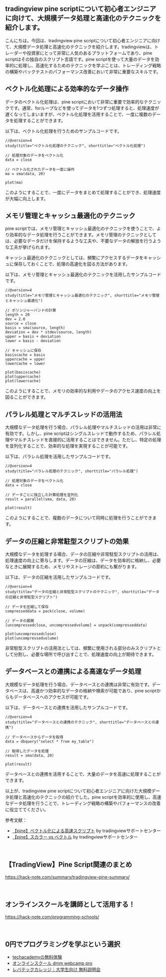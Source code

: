 <!--
title: 【tradingview】pineスクリプトの大規模データ処理と高速化のテクニック
tags: tradingview,pine
id: 
private: false
-->

## tradingview pine scriptについて初心者エンジニアに向けて、大規模データ処理と高速化のテクニックを紹介します。

こんにちは。今回は、tradingview pine scriptについて初心者エンジニアに向けて、大規模データ処理と高速化のテクニックを紹介します。tradingviewは、トレーダーや投資家にとって非常に人気のあるプラットフォームであり、pine scriptはその独自のスクリプト言語です。pine scriptを使って大量のデータを効率的に処理し、高速化するためのテクニックを学ぶことは、トレーディング戦略の構築やバックテストのパフォーマンス改善において非常に重要なスキルです。

## ベクトル化処理による効率的なデータ操作

データのベクトル化処理は、pine scriptにおいて非常に重要で効率的なテクニックです。通常、forループなどを使ってデータを1つずつ処理すると、処理速度が遅くなってしまいますが、ベクトル化処理を活用することで、一度に複数のデータを処理することができます。

以下は、ベクトル化処理を行うためのサンプルコードです。

```pinescript
//@version=4
study(title="ベクトル化処理のテクニック", shorttitle="ベクトル化処理")

// 処理対象のデータをベクトル化
data = close

// ベクトル化されたデータを一度に操作
ma = sma(data, 20)

plot(ma)
```

このようにすることで、一度にデータをまとめて処理することができ、処理速度が大幅に向上します。

## メモリ管理とキャッシュ最適化のテクニック

pine scriptでは、メモリ管理とキャッシュ最適化のテクニックを使うことで、より効率的なデータ処理を行うことができます。メモリ管理のテクニックとしては、必要なデータだけを保持するような工夫や、不要なデータの解放を行うような工夫が挙げられます。

キャッシュ最適化のテクニックとしては、頻繁にアクセスするデータをキャッシュに保存しておくことで、処理の高速化を図る方法があります。

以下は、メモリ管理とキャッシュ最適化のテクニックを活用したサンプルコードです。

```pinescript
//@version=4
study(title="メモリ管理とキャッシュ最適化のテクニック", shorttitle="メモリ管理とキャッシュ最適化")

// ボリンジャーバンドの計算
length = 20
dev = 2.0
source = close
basis = sma(source, length)
deviation = dev * stdev(source, length)
upper = basis + deviation
lower = basis - deviation

// キャッシュに保存
basiscache = basis
uppercache = upper
lowercache = lower

plot(basiscache)
plot(uppercache)
plot(lowercache)
```

このようにすることで、メモリの効率的な利用やデータのアクセス速度の向上を図ることができます。

## パラレル処理とマルチスレッドの活用法

大規模なデータ処理を行う場合、パラレル処理やマルチスレッドの活用は非常に有効です。しかし、pine scriptはシングルスレッドで動作するため、パラレル処理やマルチスレッドを直接的に活用することはできません。ただし、特定の処理を並列化することで、効率的な処理を実現することが可能です。

以下は、パラレル処理を活用したサンプルコードです。

```pinescript
//@version=4
study(title="パラレル処理のテクニック", shorttitle="パラレル処理")

// 処理対象のデータをベクトル化
data = close

// データごとに独立した計算処理を並列化
result = parallel(sma, data, 20)

plot(result)
```

このようにすることで、複数のデータについて同時に処理を行うことができます。

## データの圧縮と非常駐型スクリプトの効果

大規模なデータを処理する場合、データの圧縮や非常駐型スクリプトの活用は、処理速度の向上に寄与します。データの圧縮は、データを効率的に格納し、必要なときに展開するため、メモリやストレージの節約にも繋がります。

以下は、データの圧縮を活用したサンプルコードです。

```pinescript
//@version=4
study(title="データの圧縮と非常駐型スクリプトのテクニック", shorttitle="データの圧縮と非常駐型スクリプト")

// データを圧縮して保存
compresseddata = pack(close, volume)

// データの展開
[uncompressedclose, uncompressedvolume] = unpack(compresseddata)

plot(uncompressedclose)
plot(uncompressedvolume)
```

非常駐型スクリプトの活用法としては、頻繁に使用される部分のみスクリプトとして分割し、必要な場所で呼び出すことで、処理速度の向上が期待できます。

## データベースとの連携による高速なデータ処理

大規模なデータ処理を行う場合、データベースとの連携は非常に有効です。データベースは、高速かつ効率的なデータの格納や検索が可能であり、pine scriptからもデータベースへのアクセスが可能です。

以下は、データベースとの連携を活用したサンプルコードです。

```pinescript
//@version=4
study(title="データベースとの連携のテクニック", shorttitle="データベースとの連携")

// データベースからデータを取得
data = dbquery("select * from my_table")

// 取得したデータを処理
result = sma(data, 20)

plot(result)
```

データベースとの連携を活用することで、大量のデータを高速に処理することができます。

以上が、tradingview pine scriptについて初心者エンジニアに向けた大規模データ処理と高速化のテクニックの紹介でした。pine scriptを効率的に使用し、高速なデータ処理を行うことで、トレーディング戦略の構築やパフォーマンスの改善に役立ててください。

参考文献：
- [【pine】ベクトル化による高速スクリプト](https://www.tradingview.com/support/solutions/43000582358) by tradingviewサポートセンター
- [【pine】スカラー vs ベクトル](https://www.tradingview.com/support/solutions/43000579960) by tradingviewサポートセンター

　

## 【TradingView】Pine Script関連のまとめ
https://hack-note.com/summary/tradingview-pine-summary/

　

## オンラインスクールを講師として活用する！
https://hack-note.com/programming-schools/

　

## 0円でプログラミングを学ぶという選択
- [techacademyの無料体験](//af.moshimo.com/af/c/click?a_id=2612475&amp;p_id=1555&amp;pc_id=2816&amp;pl_id=22706&amp;url=https%3a%2f%2ftechacademy.jp%2fhtmlcss-trial%3futm_source%3dmoshimo%26utm_medium%3daffiliate%26utm_campaign%3dtextad)
- [オンラインスクール dmm webcamp pro](//af.moshimo.com/af/c/click?a_id=2612482&amp;p_id=1363&amp;pc_id=2297&amp;pl_id=39999&amp;guid=on)
- [レバテックカレッジ｜大学生向け 無料説明会](//af.moshimo.com/af/c/click?a_id=4071793&p_id=3198&pc_id=7488&pl_id=41848)

